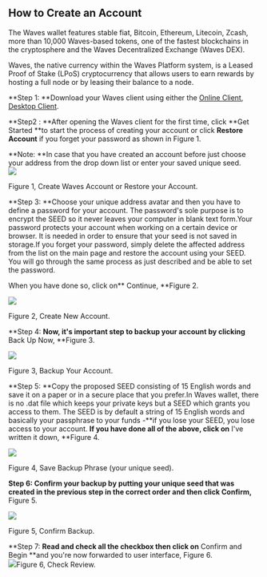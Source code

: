 ## **How to Create an Account**

The Waves wallet features stable fiat, Bitcoin, Ethereum, Litecoin, Zcash, more than 10,000 Waves-based tokens, one of the fastest blockchains in the cryptosphere and the Waves Decentralized Exchange \(Waves DEX\).

Waves, the native currency within the Waves Platform system, is a Leased Proof of Stake \(LPoS\) cryptocurrency that allows users to earn rewards by hosting a full node or by leasing their balance to a node.

**Step 1: **Download your Waves client using either the [Online Client](https://wavesplatform.com/product), [Desktop Client](https://wavesplatform.com/product).

**Step2 : **After opening the Waves client for the first time, click **Get Started **to start the process of creating your account or click **Restore Account** if you forget your password as shown in Figure 1.

**Note: **In case that you have created an account before just choose your address from the drop down list or enter your saved unique seed.  
![](/assets/Webp.net-resizeimage.png)

Figure 1, Create Waves Account or Restore your Account.



**Step 3: **Choose your unique address avatar and then you have to define a password for your account. The password's sole purpose is to encrypt the SEED so it never leaves your computer in blank text form.Your password protects your account when working on a certain device or browser. It is needed in order to ensure that your seed is not saved in storage.If you forget your password, simply delete the affected address from the list on the main page and restore the account using your SEED. You will go through the same process as just described and be able to set the password.

When you have done so, click on** Continue, **Figure 2.

![](/assets/Webp.net-resizeimage-2.png)

Figure 2, Create New Account.



**Step 4: **Now, it's important step to backup your account by clicking** Back Up Now, **Figure 3.

![](/assets/Webp.net-resizeimage-3.png)

Figure 3, Backup Your Account.



**Step 5: **Copy the proposed SEED consisting of 15 English words and save it on a paper or in a secure place that you prefer.In Waves wallet, there is no .dat file which keeps your private keys but a SEED which grants you access to them. The SEED is by default a string of 15 English words and basically your passphrase to your funds -**if you lose your SEED, you lose access to your account. **If you have done all of the above, click on** I've written it down, **Figure 4.

![](/assets/Webp.net-resizeimage-4.png)

Figure 4, Save Backup Phrase \(your unique seed\).



**Step 6: **Confirm your backup by putting your unique seed that was created in the previous step in the correct order and then** click Confirm,** Figure 5.

![](/assets/Webp.net-resizeimage-5.png)

Figure 5, Confirm Backup.



**Step 7: **Read and check all the checkbox then click on** Confirm and Begin **and you're now forwarded to user interface, Figure 6.  
![](/assets/Webp.net-resizeimage-6.png)Figure 6, Check Review.





